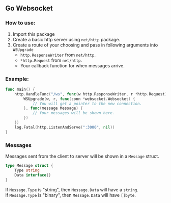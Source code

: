 ## Go Websocket

### How to use:

1. Import this package
2. Create a basic http server using `net/http` package.
3. Create a route of your choosing and pass in following arguments into `WSUpgrade`
   - `http.ResponseWriter` from `net/http`.
   - `*http.Request` from `net/http`.
   - Your callback function for when messages arrive.

### Example:

```go
func main() {
	http.HandleFunc("/ws", func(w http.ResponseWriter, r *http.Request) {
		WSUpgrade(w, r, func(conn *websocket.Websocket) {
			// You will get a pointer to the new connection.
		}, func(message Message) {
			// Your messages will be shown here.
		})
	})
	log.Fatal(http.ListenAndServe(":3000", nil))
}
```

### Messages

Messages sent from the client to server will be shown in a `Message` struct.

```go
type Message struct {
	Type string
	Data interface{}
}
```

If `Message.Type` is "string", then `Message.Data` will have a `string`.\
If `Message.Type` is "binary", then `Message.Data` will have `[]byte`.
